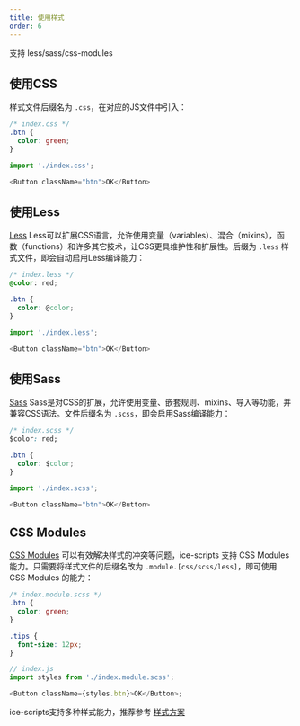```yaml
---
title: 使用样式
order: 6
---
```


支持 less/sass/css-modules
## 使用CSS

样式文件后缀名为 `.css`，在对应的JS文件中引入：

```css
/* index.css */
.btn {
  color: green;
}
```

```js
import './index.css';

<Button className="btn">OK</Button>
```

## 使用Less

[Less](http://lesscss.org/) Less可以扩展CSS语言，允许使用变量（variables）、混合（mixins），函数（functions）和许多其它技术，让CSS更具维护性和扩展性。后缀为 `.less` 样式文件，即会自动启用Less编译能力：

```css
/* index.less */
@color: red;

.btn {
  color: @color;
}
```

```js
import './index.less';

<Button className="btn">OK</Button>

```

## 使用Sass

[Sass](https://sass-lang.com/) Sass是对CSS的扩展，允许使用变量、嵌套规则、mixins、导入等功能，并兼容CSS语法。文件后缀名为 `.scss`，即会启用Sass编译能力：

```css
/* index.scss */
$color: red;

.btn {
  color: $color;
}
```

```js
import './index.scss';

<Button className="btn">OK</Button>

```

## CSS Modules

[CSS Modules](https://github.com/css-modules/css-modules) 可以有效解决样式的冲突等问题，ice-scripts 支持 CSS Modules 能力。只需要将样式文件的后缀名改为 `.module.[css/scss/less]`，即可使用 CSS Modules 的能力：

```css
/* index.module.scss */
.btn {
  color: green;
}

.tips {
  font-size: 12px;
}
```

```js
// index.js
import styles from './index.module.scss';

<Button className={styles.btn}>OK</Button>;
```
ice-scripts支持多种样式能力，推荐参考 [样式方案](/docs/guide/dev/style)